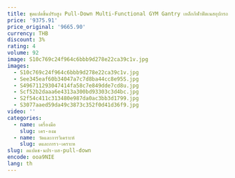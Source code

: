 ```yaml
---
title: ชุดแปดชิ้นปรับสูง Pull-Down Multi-Functional GYM Gantry เหล็กกีฬาฟิตเนสอุปกรณ์ยกน้ําหนัก
price: '9375.91'
price_original: '9665.90'
currency: THB
discount: 3%
rating: 4
volume: 92
image: S10c769c24f964c6bbb9d278e22ca39c1v.jpg
images:
  - S10c769c24f964c6bbb9d278e22ca39c1v.jpg
  - See345eaf60b34047a7c7d8ba44cc8e95S.jpg
  - S496711293047414fa58c7e849dde7cd8u.jpg
  - Scf52b2daaa6e4313a300bd93303c3d4bc.jpg
  - S2f54c411c313480e987da0ac3bb3d1799.jpg
  - S3077aaed59da49c3873c352f0d41d36f9.jpg
video: ''
categories:
  - name: เครื่องมือ
    slug: เคร-องม
  - name: วัดและการวิเคราะห์
    slug: ดและการว-เคราะห
slug: ดแปดช-นปร-บส-pull-down
encode: ooa9NIE
lang: th
---
```

  